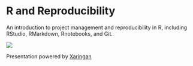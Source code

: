 # R and Reproducibility

An introduction to project management and reproducibility in R, including RStudio, RMarkdown, Rnotebooks, and Git.



![](/home/andrefonseca/Training/r_and_reproducibility/figures/Presentation.gif)



Presentation powered by [Xaringan](<https://github.com/yihui/xaringan>)